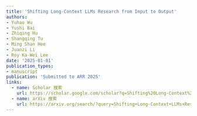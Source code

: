 ```yaml
---
title: 'Shifting Long-Context LLMs Research from Input to Output'
authors:
- Yuhao Wu
- Yushi Bai
- Zhiqing Hu
- Shangqing Tu
- Ming Shan Hee
- Juanzi Li
- Roy Ka-Wei Lee
date: '2025-01-01'
publication_types:
- manuscript
publication: 'Submitted to ARR 2025'
links:
  - name: Scholar 搜索
    url: https://scholar.google.com/scholar?q=Shifting%20Long-Context%20LLMs%20Research%20from%20Input%20to%20Output
  - name: arXiv 搜索
    url: https://arxiv.org/search/?query=Shifting+Long-Context+LLMs+Research+from+Input+to+Output&searchtype=all
---
```




